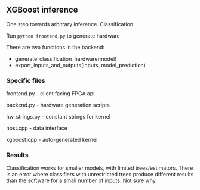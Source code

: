 ## XGBoost inference

One step towards arbitrary inference. Classification

Run `python frontend.py` to generate hardware

There are two functions in the backend:
- generate_classification_hardware(model) 
- export_inputs_and_outputs(inputs, model_prediction)

### Specific files

frontend.py - client facing FPGA api

backend.py - hardware generation scripts

hw_strings.py - constant strings for kernel

host.cpp - data interface

xgboost.cpp - auto-generated kernel

### Results

Classification works for smaller models, with limited trees/estimators. There is an error where classifiers with unrestricted trees produce  different results than the software for a small number of inputs. Not sure why.

<!---### Links-->

